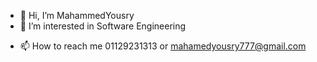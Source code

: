 - 👋 Hi, I’m MahammedYousry
- 👀 I’m interested in Software Engineering 
<!---- 🌱 I’m currently learning ...
- 💞️ I’m looking to collaborate on ...--->
- 📫 How to reach me 01129231313 or mahamedyousry777@gmail.com

<!---
MahammedYousry/MahammedYousry is a ✨ special ✨ repository because its `README.md` (this file) appears on your GitHub profile.
You can click the Preview link to take a look at your changes.
--->
